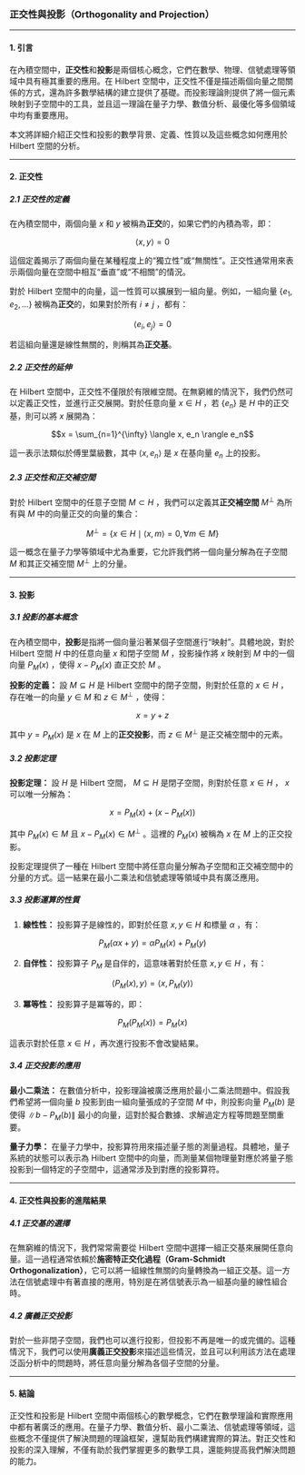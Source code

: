 ### 正交性與投影（Orthogonality and Projection）

---

#### 1. 引言

在內積空間中，**正交性**和**投影**是兩個核心概念，它們在數學、物理、信號處理等領域中具有極其重要的應用。在 Hilbert 空間中，正交性不僅是描述兩個向量之間關係的方式，還為許多數學結構的建立提供了基礎。而投影理論則提供了將一個元素映射到子空間中的工具，並且這一理論在量子力學、數值分析、最優化等多個領域中均有重要應用。

本文將詳細介紹正交性和投影的數學背景、定義、性質以及這些概念如何應用於Hilbert 空間的分析。

---

#### 2. 正交性

##### 2.1 正交性的定義

在內積空間中，兩個向量  $`x`$  和  $`y`$  被稱為**正交**的，如果它們的內積為零，即：

```math
\langle x, y \rangle = 0
```

這個定義揭示了兩個向量在某種程度上的“獨立性”或“無關性”。正交性通常用來表示兩個向量在空間中相互“垂直”或“不相關”的情況。

對於 Hilbert 空間中的向量，這一性質可以擴展到一組向量。例如，一組向量  $`\{e_1, e_2, \ldots\}`$  被稱為**正交**的，如果對於所有  $`i \neq j`$ ，都有：

```math
\langle e_i, e_j \rangle = 0
```

若這組向量還是線性無關的，則稱其為**正交基**。

##### 2.2 正交性的延伸

在 Hilbert 空間中，正交性不僅限於有限維空間。在無窮維的情況下，我們仍然可以定義正交性，並進行正交展開。對於任意向量  $`x \in H`$ ，若  $`\{ e_n \}`$  是  $`H`$  中的正交基，則可以將  $`x`$  展開為：

```math
x = \sum_{n=1}^{\infty} \langle x, e_n \rangle e_n
```

這一表示法類似於傅里葉級數，其中  $`\langle x, e_n \rangle`$  是  $`x`$  在基向量  $`e_n`$  上的投影。

##### 2.3 正交性和正交補空間

對於 Hilbert 空間中的任意子空間  $`M \subset H`$ ，我們可以定義其**正交補空間**  $`M^\perp`$  為所有與  $`M`$  中的向量正交的向量的集合：

```math
M^\perp = \{ x \in H \mid \langle x, m \rangle = 0, \forall m \in M \}
```

這一概念在量子力學等領域中尤為重要，它允許我們將一個向量分解為在子空間  $`M`$  和其正交補空間  $`M^\perp`$  上的分量。

---

#### 3. 投影

##### 3.1 投影的基本概念

在內積空間中，**投影**是指將一個向量沿著某個子空間進行“映射”。具體地說，對於 Hilbert 空間  $`H`$  中的任意向量  $`x`$  和閉子空間  $`M`$ ，投影操作將  $`x`$  映射到  $`M`$  中的一個向量  $`P_M(x)`$ ，使得  $`x - P_M(x)`$  直正交於  $`M`$ 。

**投影的定義：** 設  $`M \subseteq H`$  是 Hilbert 空間中的閉子空間，則對於任意的  $`x \in H`$ ，存在唯一的向量  $`y \in M`$  和  $`z \in M^\perp`$ ，使得：

```math
x = y + z
```

其中  $`y = P_M(x)`$  是  $`x`$  在  $`M`$  上的**正交投影**，而  $`z \in M^\perp`$  是正交補空間中的元素。

##### 3.2 投影定理

**投影定理：** 設  $`H`$  是 Hilbert 空間， $`M \subseteq H`$  是閉子空間，則對於任意  $`x \in H`$ ， $`x`$  可以唯一分解為：

```math
x = P_M(x) + (x - P_M(x))
```

其中  $`P_M(x) \in M`$  且  $`x - P_M(x) \in M^\perp`$ 。這裡的  $`P_M(x)`$  被稱為  $`x`$  在  $`M`$  上的正交投影。

投影定理提供了一種在 Hilbert 空間中將任意向量分解為子空間和正交補空間中的分量的方式。這一結果在最小二乘法和信號處理等領域中具有廣泛應用。

##### 3.3 投影運算的性質

1. **線性性：** 投影算子是線性的，即對於任意  $`x, y \in H`$  和標量  $`\alpha`$ ，有：

```math
P_M(\alpha x + y) = \alpha P_M(x) + P_M(y)
```

2. **自伴性：** 投影算子  $`P_M`$  是自伴的，這意味著對於任意  $`x, y \in H`$ ，有：

```math
\langle P_M(x), y \rangle = \langle x, P_M(y) \rangle
```

3. **冪等性：** 投影算子是冪等的，即：

```math
P_M(P_M(x)) = P_M(x)
```

這表示對於任意  $`x \in H`$ ，再次進行投影不會改變結果。

##### 3.4 正交投影的應用

**最小二乘法：** 在數值分析中，投影理論被廣泛應用於最小二乘法問題中。假設我們希望將一個向量  $`b`$  投影到由一組向量張成的子空間  $`M`$  中，則投影向量  $`P_M(b)`$  是使得  $`\| b - P_M(b) \|`$  最小的向量，這對於擬合數據、求解過定方程等問題至關重要。

**量子力學：** 在量子力學中，投影算符用來描述量子態的測量過程。具體地，量子系統的狀態可以表示為 Hilbert 空間中的向量，而測量某個物理量對應於將量子態投影到一個特定的子空間中，這通常涉及到對應的投影算符。

---

#### 4. 正交性與投影的進階結果

##### 4.1 正交基的選擇

在無窮維的情況下，我們常常需要從 Hilbert 空間中選擇一組正交基來展開任意向量。這一過程通常依賴於**施密特正交化過程（Gram-Schmidt Orthogonalization）**，它可以將一組線性無關的向量轉換為一組正交基。這一方法在信號處理中有著直接的應用，特別是在將信號表示為一組基向量的線性組合時。

##### 4.2 廣義正交投影

對於一些非閉子空間，我們也可以進行投影，但投影不再是唯一的或完備的。這種情況下，我們可以使用**廣義正交投影**來描述這些情況，並且可以利用該方法在處理泛函分析中的問題時，將任意向量分解為各個子空間的分量。

---

#### 5. 結論

正交性和投影是 Hilbert 空間中兩個核心的數學概念，它們在數學理論和實際應用中都有著廣泛的應用。在量子力學、數值分析、最小二乘法、信號處理等領域，這些概念不僅提供了解決問題的理論框架，還幫助我們構建實際的算法。對正交性和投影的深入理解，不僅有助於我們掌握更多的數學工具，還能夠提高我們解決問題的能力。